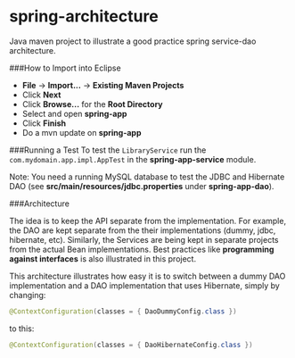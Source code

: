 # spring-architecture
Java maven project to illustrate a good practice spring service-dao architecture.

###How to Import into Eclipse
* **File** -> **Import...** -> **Existing Maven Projects**
* Click **Next**
* Click **Browse...** for the **Root Directory**
* Select and open **spring-app**
* Click **Finish**
* Do a mvn update on **spring-app**

###Running a Test
To test the ``LibraryService`` run the ``com.mydomain.app.impl.AppTest`` in the **spring-app-service** module.

Note: You need a running MySQL database to test the JDBC and Hibernate DAO (see **src/main/resources/jdbc.properties** under **spring-app-dao**).

###Architecture

The idea is to keep the API separate from the implementation. For example, the DAO are kept separate from the their implementations (dummy, jdbc, hibernate, etc). Similarly, the Services are being kept in separate projects from the actual Bean implementations. Best practices like **programming against interfaces** is also illustrated in this project.

This architecture illustrates how easy it is to switch between a dummy DAO implementation and a DAO implementation that uses Hibernate, simply by changing:

```java
@ContextConfiguration(classes = { DaoDummyConfig.class })
```
to this:

```java
@ContextConfiguration(classes = { DaoHibernateConfig.class })
```

